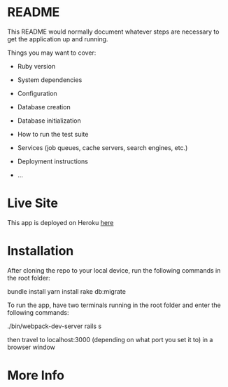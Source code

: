 # README

This README would normally document whatever steps are necessary to get the
application up and running.

Things you may want to cover:

* Ruby version

* System dependencies

* Configuration

* Database creation

* Database initialization

* How to run the test suite

* Services (job queues, cache servers, search engines, etc.)

* Deployment instructions

* ...

# Live Site

This app is deployed on Heroku <a href="concert-collection.herokuapp.com">here</a>

# Installation

After cloning the repo to your local device, run the following commands in the root folder:

bundle install
yarn install
rake db:migrate

To run the app, have two terminals running in the root folder and enter the following commands:

./bin/webpack-dev-server
rails s

then travel to localhost:3000 (depending on what port you set it to) in a browser window

# More Info

